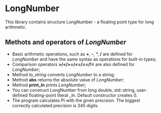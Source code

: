 # LongNumber
<p>This library contains structure LongNumber - a floating point type for long arithmetic.</p>

## Methots and operators of *LongNumber*
- Basic arithmetic operations, such as **+**, **-**, *, **/** are defined for *LongNumber* and have the same syntax as operations for built-in types;
- Comparison operators **>/</>=/<=/==/!=** are also defined for *LongNumber*;
- Method *to_string* converts *LongNumber* to a string;
- Method **abs** returns the absolute value of *LongNumber*;
- Method **print_ln** prints *LongNumber*;
- You can construct LongNumber from long double, std::string, user-defined floating-point literal _ln. Default constructor creates 0.
- The program calculates Pi with the given precision. The biggest correctly calculated precision is 345 digits. 
